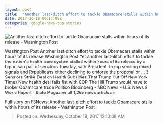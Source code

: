 ```yaml
---
layout: post
title:  "Another last-ditch effort to tackle Obamacare stalls within hours of its release - Washington Post"
date: 2017-10-18 00:13:08Z
categories: google-news-top-stories
---
```


![Another last-ditch effort to tackle Obamacare stalls within hours of its release - Washington Post](https://img.washingtonpost.com/rf/image_1484w/2010-2019/WashingtonPost/2017/10/17/National-Politics/Images/Health_Overhaul_Whats_Next_26335-b6068-4067.jpg?t=20170517)

Washington Post Another last-ditch effort to tackle Obamacare stalls within hours of its release Washington Post Yet another last-ditch effort to tackle the nation's health-care system stalled within hours of its release by a bipartisan pair of senators Tuesday, with President Trump sending mixed signals and Republicans either declining to endorse the proposal or ... 2 Senators Strike Deal on Health Subsidies That Trump Cut Off New York Times New health deal falls flat with GOP The Hill Trump would have to broker Obamacare truce Politico Bloomberg - ABC News - U.S. News & World Report - Slate Magazine all 1,265 news articles »


Full story on F3News: [Another last-ditch effort to tackle Obamacare stalls within hours of its release - Washington Post](http://www.f3nws.com/n/WEJZhC)

> Posted on: Wednesday, October 18, 2017 12:13:08 AM
